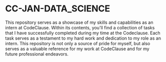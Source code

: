 # CC-JAN-DATA_SCIENCE
This repository serves as a showcase of my skills and capabilities as an intern at CodeClause. Within its contents, you'll find a collection of tasks that I have successfully completed during my time at the Codeclause. Each task serves as a testament to my hard work and dedication to my role as an intern. This repository is not only a source of pride for myself, but also serves as a valuable reference for my work at CodeClause and for my future professional endeavors.
